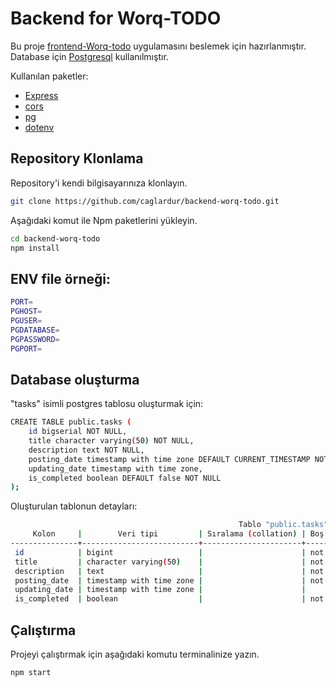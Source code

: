 # Backend for Worq-TODO

Bu proje [frontend-Worq-todo](https://github.com/caglardur/frontend-worq-todo) uygulamasını beslemek için hazırlanmıştır. Database için [Postgresql](https://www.postgresql.org/) kullanılmıştır.

Kullanılan paketler:

- [Express](https://expressjs.com/)
- [cors](https://www.npmjs.com/package/cors)
- [pg](https://www.npmjs.com/package/pg)
- [dotenv](https://www.npmjs.com/package/dotenv)

## Repository Klonlama

Repository'i kendi bilgisayarınıza klonlayın.

```bash
git clone https://github.com/caglardur/backend-worq-todo.git
```

Aşağıdaki komut ile Npm paketlerini yükleyin.

```bash
cd backend-worq-todo
npm install
```

## ENV file örneği:

```bash
PORT=
PGHOST=
PGUSER=
PGDATABASE=
PGPASSWORD=
PGPORT=
```

## Database oluşturma

"tasks" isimli postgres tablosu oluşturmak için:

```bash
CREATE TABLE public.tasks (
    id bigserial NOT NULL,
    title character varying(50) NOT NULL,
    description text NOT NULL,
    posting_date timestamp with time zone DEFAULT CURRENT_TIMESTAMP NOT NULL,
    updating_date timestamp with time zone,
    is_completed boolean DEFAULT false NOT NULL
);
```

Oluşturulan tablonun detayları:

```bash
                                                   Tablo "public.tasks"
     Kolon     |        Veri tipi         | Sıralama (collation) | Boş (null) olabilir |            Varsayılan
---------------+--------------------------+----------------------+---------------------+-----------------------------------
 id            | bigint                   |                      | not null            | nextval('tasks_id_seq'::regclass)
 title         | character varying(50)    |                      | not null            |
 description   | text                     |                      | not null            |
 posting_date  | timestamp with time zone |                      | not null            | CURRENT_TIMESTAMP
 updating_date | timestamp with time zone |                      |                     |
 is_completed  | boolean                  |                      | not null            | false
```

## Çalıştırma

Projeyi çalıştırmak için aşağıdaki komutu terminalinize yazın.

```bash
npm start
```
